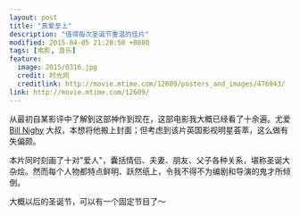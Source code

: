 ```yaml
---
layout: post
title: "真爱至上"
description: "值得每次圣诞节重温的佳片"
modified: 2015-04-05 21:20:50 +0800
tags: [电影, 音乐]
feature:
  image: 2015/0316.jpg
  credit: 时光网
  creditlink: http://movie.mtime.com/12609/posters_and_images/476943/
link: http://movie.mtime.com/12609/
---
```


从最初自某影评中了解到这部神作到现在，这部电影我大概已经看了十余遍。尤爱 [Bill Nighy](http://people.mtime.com/912575/) 大叔，本想将他搬上封面；但考虑到该片英国影视明星荟萃，这么做有失偏颇。

本片同时刻画了十对"爱人"，囊括情侣、夫妻、朋友、父子各种关系，堪称圣诞大杂烩。然而每个人物都特点鲜明、跃然纸上，令我不得不为编剧和导演的鬼才所倾倒。

大概以后的圣诞节，可以有一个固定节目了～
